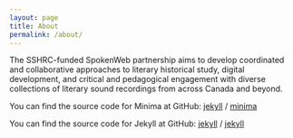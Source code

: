 ```yaml
---
layout: page
title: About
permalink: /about/
---
```


The SSHRC-funded SpokenWeb partnership aims to develop coordinated and 
collaborative approaches to literary historical study, digital development, 
and critical and pedagogical engagement with diverse collections of literary 
sound recordings from across Canada and beyond.

You can find the source code for Minima at GitHub:
[jekyll][jekyll-organization] /
[minima](https://github.com/jekyll/minima)

You can find the source code for Jekyll at GitHub:
[jekyll][jekyll-organization] /
[jekyll](https://github.com/jekyll/jekyll)


[jekyll-organization]: https://github.com/jekyll

